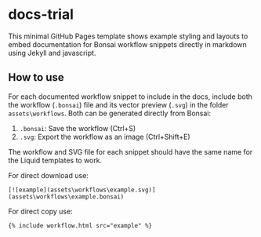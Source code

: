 # docs-trial

This minimal GitHub Pages template shows example styling and layouts to embed documentation for Bonsai workflow snippets directly in markdown using Jekyll and javascript.

## How to use

For each documented workflow snippet to include in the docs, include both the workflow (`.bonsai`) file and its vector preview (`.svg`) in the folder `assets\workflows`. Both can be generated directly from Bonsai:
  1. `.bonsai`: Save the workflow (Ctrl+S)
  2. `.svg`: Export the workflow as an image (Ctrl+Shift+E) 

The workflow and SVG file for each snippet should have the same name for the Liquid templates to work.

For direct download use:

`[![example](assets\workflows\example.svg)](assets\workflows\example.bonsai)`

For direct copy use:

`{% include workflow.html src="example" %}`